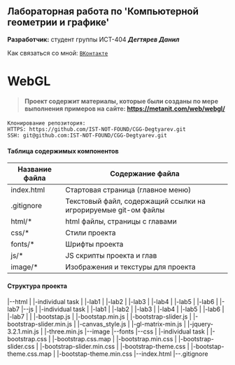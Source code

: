 Лабораторная работа по 'Компьютерной геометрии и графике'
-
**Разработчик:** студент группы ИСТ-404 ***Дегтярев Данил***

Как связаться со мной: [`ВКонтакте`](https://vk.com/danilshik) 

# WebGL
>#### Проект содержит материалы, которые были созданы по мере выполнения примеров на сайте: https://metanit.com/web/webgl/
>


    Клонирование репозитория: 
    HTTPS: https://github.com/IST-NOT-FOUND/CGG-Degtyarev.git
    SSH: git@github.com:IST-NOT-FOUND/CGG-Degtyarev.git

#### Таблица содержимых компонентов
Название файла      | Содержание файла
--------------------|----------------------
index.html          | Стартовая страница (главное меню)
.gitignore          | Текстовый файл, содержащий ссылки на игрорируемые git-ом файлы
html/*              | html файлы, страницы с главами
css/*               | Стили проекта
fonts/*             | Шрифты проекта
js/*                | JS скрипты проекта и глав
image/*             | Изображения и текстуры для проекта

#### Структура проекта
|--html
|   |-individual task
|   |-lab1
|   |-lab2
|   |-lab3
|   |-lab4
|   |-lab5
|   |-lab6
|   |-lab7
|--js
|   |-individual task
|   |-lab1
|   |-lab2
|   |-lab3
|   |-lab4
|   |-lab5
|   |-lab6
|   |-lab7 |
|   |-bootstap.js
|   |-bootstap.min.js
|   |-bootstrap-slider.js
|   |-bootstrap-slider.min.js
|   |-canvas_style.js
|   |-gl-matrix-min.js
|   |-jquery-3.2.1.min.js
|   |-three.min.js
|--image
|--fonts
|--css
|   |-individual task
|   |-bootstrap.css
|   |-bootstrap.css.map
|   |-bootstrap.min.css
|   |-bootstrap-slider.css
|   |-bootstrap-slider.min.css
|   |-bootstrap-theme.css
|   |-bootstap-theme.css.map
|   |-bootstap-theme.min.css
|--index.html
|--.gitignore